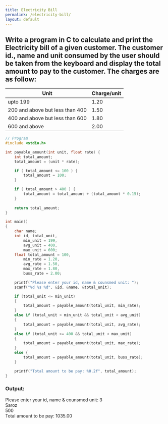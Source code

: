 ```yaml
---
title: Electricity Bill
permalink: /electricity-bill/
layout: default
---
```


## Write a program in C to calculate and print the Electricity bill of a given customer. The customer id., name and unit consumed by the user should be taken from the keyboard and display the total amount to pay to the customer. The charges are as follow:


| Unit | Charge/unit|
|-|-|
| upto 199 | 1.20 |
| 200 and above but less than 400 | 1.50 |
| 400 and above but less than 600 | 1.80 |
| 600 and above | 2.00 |


``` c
// Program
#include <stdio.h>

int payable_amount(int unit, float rate) {
    int total_amount;
    total_amount = (unit * rate);

    if ( total_amount <= 100 ) {
        total_amount = 100;
    }

    if ( total_amount > 400 ) {
        total_amount = total_amount + (total_amount * 0.15);
    }
    
    return total_amount;
}

int main()
{
    char name;
    int id, total_unit,
        min_unit = 199,
        avg_unit = 400,
        max_unit = 600;
    float total_amount = 100,
        min_rate = 1.20,
        avg_rate = 1.50,
        max_rate = 1.80,
        buss_rate = 2.00;

    printf("Please enter your id, name & counsmed unit: ");
    scanf("%d %s %d", &id, &name, &total_unit);

    if (total_unit <= min_unit)
    {
        total_amount = payable_amount(total_unit, min_rate);
    }
    else if (total_unit > min_unit && total_unit < avg_unit)
    {
        total_amount = payable_amount(total_unit, avg_rate);
    }
    else if (total_unit >= 400 && total_unit < max_unit)
    {
        total_amount = payable_amount(total_unit, max_rate);
    }
    else {
        total_amount = payable_amount(total_unit, buss_rate);
    }

    printf("Total amount to be pay: %0.2f", total_amount);
}
```

### Output: <br/> 
Please enter your id, name & counsmed unit: 3 <br/>
Saroz <br/>
500 <br/>
Total amount to be pay: 1035.00 <br/>
